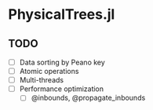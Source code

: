 # PhysicalTrees.jl

## TODO

- [ ] Data sorting by Peano key
- [ ] Atomic operations
- [ ] Multi-threads
- [ ] Performance optimization
  - [ ] @inbounds, @propagate_inbounds
